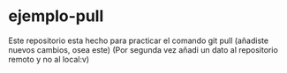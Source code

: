 # ejemplo-pull
Este repositorio esta hecho para practicar el comando git pull
(añadiste nuevos cambios, osea este)
(Por segunda vez añadi un dato al repositorio remoto y no al local:v)
